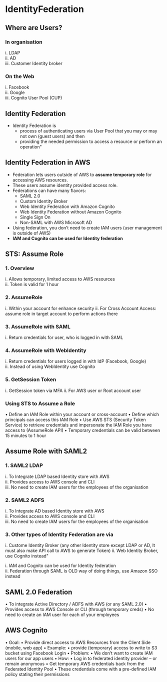 # IdentityFederation

## Where are Users?											
### In organisation					
i. LDAP					
ii. AD					
iii. Customer Identity broker					
### On the Web					
i. Facebook					
ii. Google					
iii. Cognito User Pool (CUP)					

## Identity Federation											
- Identity Federation is 
  - process of authenticating users via User Pool that you may or may not own (guest users) and then 
  - providing the needed permission to access a resource or perform an operation"											

## Identity Federation in AWS
- Federation lets users outside of AWS to **assume temporary role** for accessing AWS resources.
- These users assume identity provided access role.
- Federations can have many flavors:
  - SAML 2.0
  - Custom Identity Broker
  - Web Identity Federation with Amazon Cognito
  - Web Identity Federation without Amazon Cognito
  - Single Sign On
  - Non-SAML with AWS Microsoft AD
- Using federation, you don’t need to create IAM users (user management is outside of AWS)
- **IAM and Cognito can be used for Identity federation**

## STS: Assume Role									
### 1. Overview	
i. Allows temporary, limited access to AWS resources	
ii. Token is valid for 1 hour	
### 2. AssumeRole	
i. Within your account for enhance security	
ii. For Cross Account Access: assume role in target account to perform actions there	
### 3. AssumeRole with SAML	
i. Return credentials for user, who is logged in with SAML	
### 4. AssumeRole with WebIdentity	
i. Return credentials for users logged in with IdP (Facebook, Google)	
ii. Instead of using WebIdentity use Cognito	
### 5. GetSession Token	
i. GetSession token via MFA	
ii. For AWS user or Root account user	

### Using STS to Assume a Role
• Define an IAM Role within your account or cross-account
• Define which principals can access this IAM Role
• Use AWS STS (Security Token Service) to retrieve credentials and impersonate the IAM Role you have access to (AssumeRole API)
• Temporary credentials can be valid between 15 minutes to 1 hour
## Assume Role with SAML2
### 1. SAML2 LDAP					
i. To Integrate LDAP based Identity store with AWS					
ii. Provides access to AWS console and CLI					
iii. No need to create IAM users for the employees of the organisation					
### 2. SAML2 ADFS					
i. To Integrate AD based Identity store with AWS					
ii. Provides access to AWS console and CLI					
iii. No need to create IAM users for the employees of the organisation					

### 3. Other types of Identity Federation are via
i. Custome Identity Broker (any other Identity store except LDAP or AD, It must also make API call to AWS to generate Token)
ii. Web Identity Broker, use Cognito instead"											

i. IAM and Cognito can be used for Identity federation											
ii. Federation through SAML is OLD way of doing things, use Amazon SSO instead											
## SAML 2.0 Federation
• To integrate Active Directory / ADFS with AWS (or any SAML 2.0)
• Provides access to AWS Console or CLI (through temporary creds)
• No need to create an IAM user for each of your employees

## AWS Cognito
• Goal:
• Provide direct access to AWS Resources from
the Client Side (mobile, web app)
• Example:
• provide (temporary) access to write to S3
bucket using Facebook Login
• Problem:
• We don’t want to create IAM users for our app
users
• How:
• Log in to federated identity provider – or
remain anonymous
• Get temporary AWS credentials back from the
Federated Identity Pool
• These credentials come with a pre-defined IAM
policy stating their permissions
